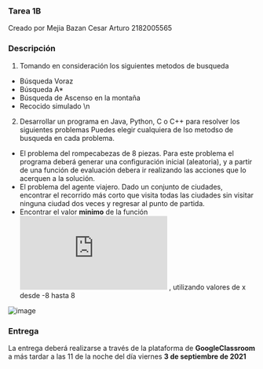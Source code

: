 
### Tarea 1B

Creado por Mejia Bazan Cesar Arturo 2182005565

### Descripción

1. Tomando en consideración los siguientes metodos de busqueda
- Búsqueda Voraz
- Búsqueda A*
- Búsqueda de Ascenso en la montaña
- Recocido simulado
\n

2. Desarrollar un programa en Java, Python, C o C++ para resolver los siguientes problemas
Puedes elegir cualquiera de lso metodso de busqueda en cada problema.

- El problema del rompecabezas de 8 piezas. Para este problema el programa deberá generar una configuración inicial (aleatoria),
y a partir de una función de evaluación debera ir realizando las acciones que lo acerquen a la solución.
- El problema del agente viajero. Dado un conjunto de ciudades, encontrar el recorrido más corto que visita todas las ciudades
sin visitar ninguna ciudad dos veces y regresar al punto de partida.
- Encontrar el valor **minimo** de la función ![equation](http://www.sciweavers.org/tex2img.php?eq=3x%5E2-4x%2B5&bc=White&fc=Black&im=jpg&fs=12&ff=arev&edit=0)
, utilizando valores de x desde -8 hasta 8

![image](https://user-images.githubusercontent.com/64336142/131651604-2dd26935-ec06-44de-b07f-9c77e00adc76.png)

### Entrega

La entrega deberá realizarse a través de la plataforma de **GoogleClassroom** a más tardar a las 11 de la noche del día viernes **3 de septiembre de 2021**


